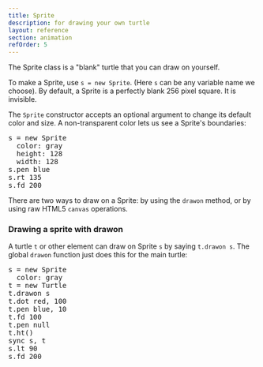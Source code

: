 ```yaml
---
title: Sprite
description: for drawing your own turtle
layout: reference
section: animation
refOrder: 5
---
```


The Sprite class is a "blank" turtle that you can draw on yourself.

To make a Sprite, use `s = new Sprite`. (Here `s` can be any variable
name we choose).  By default, a Sprite is a perfectly blank 256 pixel
square.  It is invisible.

The `Sprite` constructor accepts an optional argument to change its
default color and size.  A non-transparent color lets us
see a Sprite's boundaries:

<pre class="jumbo">
s = new Sprite
  color: gray
  height: 128
  width: 128
s.pen blue
s.rt 135
s.fd 200
</pre>

There are two ways to draw on a Sprite: by using the `drawon` method,
or by using raw HTML5 `canvas` operations.

<h3>Drawing a sprite with drawon</h3>

A turtle `t` or other element can draw on Sprite `s` by
saying `t.drawon s`.  The global `drawon` function just
does this for the main turtle:

<pre class="jumbo">
s = new Sprite
  color: gray
t = new Turtle
t.drawon s
t.dot red, 100
t.pen blue, 10
t.fd 100
t.pen null
t.ht()
sync s, t
s.lt 90
s.fd 200
</pre>

